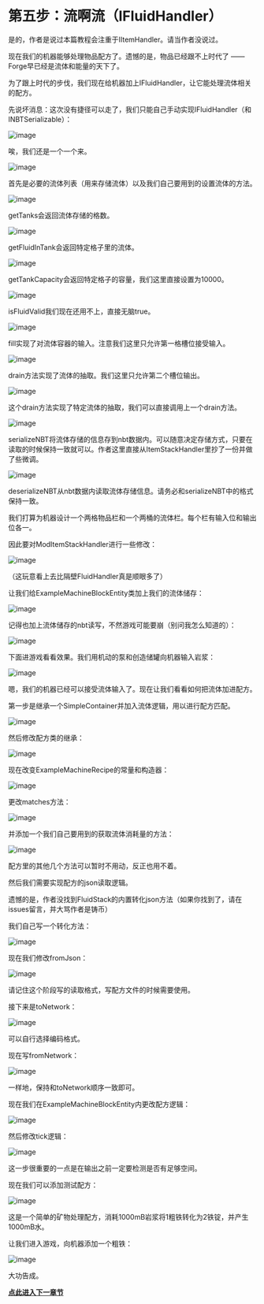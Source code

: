 
# 第五步：流啊流（IFluidHandler）

是的，作者是说过本篇教程会注重于IItemHandler。请当作者没说过。

现在我们的机器能够处理物品配方了。遗憾的是，物品已经跟不上时代了 —— Forge早已经是流体和能量的天下了。

为了跟上时代的步伐，我们现在给机器加上IFluidHandler，让它能处理流体相关的配方。

先说坏消息：这次没有捷径可以走了，我们只能自己手动实现IFluidHandler（和INBTSerializable）：

![image](https://github.com/user-attachments/assets/36bc70c0-98e0-45ce-943f-7c477e832d61)

唉，我们还是一个一个来。

![image](https://github.com/user-attachments/assets/6fed4f8f-eb1b-4257-85d7-77ef24ea140d)

首先是必要的流体列表（用来存储流体）以及我们自己要用到的设置流体的方法。

![image](https://github.com/user-attachments/assets/61ec83ac-9b03-4e08-aa49-e2446b928bcb)

getTanks会返回流体存储的格数。

![image](https://github.com/user-attachments/assets/ba66cc6b-6049-42c1-8571-e09899c2dade)

getFluidInTank会返回特定格子里的流体。

![image](https://github.com/user-attachments/assets/a2ad6cb1-6991-4e5a-9196-f0b08dfd2319)

getTankCapacity会返回特定格子的容量，我们这里直接设置为10000。

![image](https://github.com/user-attachments/assets/7fec6022-bac3-4d35-892d-208afe0d6636)

isFluidValid我们现在还用不上，直接无脑true。

![image](https://github.com/user-attachments/assets/930fcb21-3124-4c45-a697-fe2709cede0e)

fill实现了对流体容器的输入。注意我们这里只允许第一格槽位接受输入。

![image](https://github.com/user-attachments/assets/38fa601c-f4f0-4caf-aebe-79919f0b55d6)

drain方法实现了流体的抽取。我们这里只允许第二个槽位输出。

![image](https://github.com/user-attachments/assets/00e08c7b-93b9-4180-bfcb-654b6cf22a9c)

这个drain方法实现了特定流体的抽取，我们可以直接调用上一个drain方法。

![image](https://github.com/user-attachments/assets/ad79e09c-ee85-4cc1-ad52-e7ea40ca4495)

serializeNBT将流体存储的信息存到nbt数据内。可以随意决定存储方式，只要在读取的时候保持一致就可以。作者这里直接从ItemStackHandler里抄了一份并做了些微调。

![image](https://github.com/user-attachments/assets/863e1e0f-b83c-40b2-8967-876f9f3f76a5)

deserializeNBT从nbt数据内读取流体存储信息。请务必和serializeNBT中的格式保持一致。

我们打算为机器设计一个两格物品栏和一个两桶的流体栏。每个栏有输入位和输出位各一。

因此要对ModItemStackHandler进行一些修改：

![image](https://github.com/user-attachments/assets/ede5dedb-5ec3-474c-a79e-1775e94f52d6)

（这玩意看上去比隔壁FluidHandler真是顺眼多了）

让我们给ExampleMachineBlockEntity类加上我们的流体储存：

![image](https://github.com/user-attachments/assets/de7413a4-9cea-485e-90cf-fefc3d3c55d7)

记得也加上流体储存的nbt读写，不然游戏可能要崩（别问我怎么知道的）：

![image](https://github.com/user-attachments/assets/3a128fd9-6cc6-4813-8ec2-b90ede264bcd)

下面进游戏看看效果。我们用机动的泵和创造储罐向机器输入岩浆：

![image](https://github.com/user-attachments/assets/e3a2fa96-4d76-4e55-be60-b6e96b9cbe32)

嗯，我们的机器已经可以接受流体输入了。现在让我们看看如何把流体加进配方。

第一步是继承一个SimpleContainer并加入流体逻辑，用以进行配方匹配。

![image](https://github.com/user-attachments/assets/87ae3c48-7486-407d-9883-0b44e2722484)

然后修改配方类的继承：

![image](https://github.com/user-attachments/assets/c0c75ca8-0f1f-48ac-943a-e5d93620e5cf)

现在改变ExampleMachineRecipe的常量和构造器：

![image](https://github.com/user-attachments/assets/f36dda59-31f5-4332-8de3-3055c67ce25b)

更改matches方法：

![image](https://github.com/user-attachments/assets/6e3f6326-de0f-46d3-9268-963063342a70)

并添加一个我们自己要用到的获取流体消耗量的方法：

![image](https://github.com/user-attachments/assets/901bf211-f7e9-4161-9ea6-cd7cac69441a)

配方里的其他几个方法可以暂时不用动，反正也用不着。

然后我们需要实现配方的json读取逻辑。

遗憾的是，作者没找到FluidStack的内置转化json方法（如果你找到了，请在issues留言，并大骂作者是铸币）

我们自己写一个转化方法：

![image](https://github.com/user-attachments/assets/0600c889-70a5-4377-a19e-692064b076f7)

现在我们修改fromJson：

![image](https://github.com/user-attachments/assets/18692890-bbe2-45ef-a5fd-793823cc0ddc)

请记住这个阶段写的读取格式，写配方文件的时候需要使用。

接下来是toNetwork：

![image](https://github.com/user-attachments/assets/8af32813-b611-4586-9c2c-8e1ac0370d83)

可以自行选择编码格式。

现在写fromNetwork：

![image](https://github.com/user-attachments/assets/a57fd5a6-050f-41eb-bee4-05f7c428bc1e)

一样地，保持和toNetwork顺序一致即可。

现在我们在ExampleMachineBlockEntity内更改配方逻辑：

![image](https://github.com/user-attachments/assets/621592f3-ec82-40f7-ba67-bc26ce1d89ba)

然后修改tick逻辑：

![image](https://github.com/user-attachments/assets/1526a17b-826c-44f5-a75e-61ab44404159)

这一步很重要的一点是在输出之前一定要检测是否有足够空间。

现在我们可以添加测试配方：

![image](https://github.com/user-attachments/assets/32c7621a-940f-429d-9be6-0cf69d95f644)

这是一个简单的矿物处理配方，消耗1000mB岩浆将1粗铁转化为2铁锭，并产生1000mB水。

让我们进入游戏，向机器添加一个粗铁：

![image](https://github.com/user-attachments/assets/6f04c0e5-8960-46a4-96cc-46440ff7d5ba)

大功告成。

[**点此进入下一章节**](/tutorial/energy.md)
